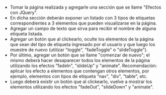 - Tomar la página realizada y agregarle una sección que se llame "Efectos con JQuery".
- En dicha sección deberán exponer un listado con 3 tipos de etiquetas correspondientes 
a 3 elementos que pueden visualizarse en la página.
- Agregar un campo de texto que sirva para recibir el nombre de alguna etiqueta listada.
- Agregar un botón que al clickearlo, oculte los elementos de la página que sean del tipo de etiqueta
ingresado por el usuario y que luego los muestre de nuevo (utilizar "toggle", "fadeToggle" o "slideToggle").
- Por último, agregar un botón que se llame "comenzar de nuevo"; el mismo deberá hacer desaparecer todos los
elementos de la página utilizando los efectos "fadeIn", "slideUp" y "animate". 
Recomendación: aplicar los efecto a elementos que contengan otros elementos, por ejemplo, elementos
con tipos de etiqueta "nav", "div", "table", etc.
- Luego deberá existir un botón que al clickearlo, vuelve a mostrar los elementos utilizando los efectos
"fadeOut", "slideDown" y "animate".
